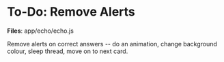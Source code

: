 # To-Do: Remove Alerts

**Files**: app/echo/echo.js

Remove alerts on correct answers -- do an animation, change background colour, sleep thread, move on to next card.